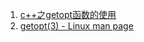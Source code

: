 1. [c++之getopt函数的使用](https://blog.csdn.net/earbao/article/details/51942712)
2. [getopt(3) - Linux man page](https://linux.die.net/man/3/getopt)